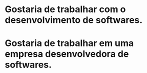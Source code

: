 # Gostaria de trabalhar com o desenvolvimento de softwares.
# Gostaria de trabalhar em uma empresa desenvolvedora de softwares.
